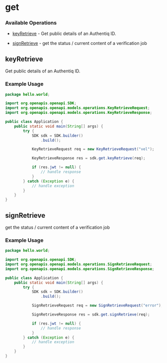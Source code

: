 # get

### Available Operations

* [keyRetrieve](#keyretrieve) - Get public details of an Authentiq ID.

* [signRetrieve](#signretrieve) - get the status / current content of a verification job

## keyRetrieve

Get public details of an Authentiq ID.


### Example Usage

```java
package hello.world;

import org.openapis.openapi.SDK;
import org.openapis.openapi.models.operations.KeyRetrieveRequest;
import org.openapis.openapi.models.operations.KeyRetrieveResponse;

public class Application {
    public static void main(String[] args) {
        try {
            SDK sdk = SDK.builder()
                .build();

            KeyRetrieveRequest req = new KeyRetrieveRequest("vel");            

            KeyRetrieveResponse res = sdk.get.keyRetrieve(req);

            if (res.jwt != null) {
                // handle response
            }
        } catch (Exception e) {
            // handle exception
        }
    }
}
```

## signRetrieve

get the status / current content of a verification job

### Example Usage

```java
package hello.world;

import org.openapis.openapi.SDK;
import org.openapis.openapi.models.operations.SignRetrieveRequest;
import org.openapis.openapi.models.operations.SignRetrieveResponse;

public class Application {
    public static void main(String[] args) {
        try {
            SDK sdk = SDK.builder()
                .build();

            SignRetrieveRequest req = new SignRetrieveRequest("error");            

            SignRetrieveResponse res = sdk.get.signRetrieve(req);

            if (res.jwt != null) {
                // handle response
            }
        } catch (Exception e) {
            // handle exception
        }
    }
}
```
